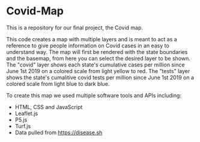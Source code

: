 # Covid-Map

This is a repository for our final project, the Covid map.

This code creates a map with multiple layers and is meant to act as a reference to give people information on Covid cases in an easy to understand way.
The map will first be rendered with the state boundaries and the basemap, from here you can select the desired layer to be shown.
The "covid" layer shows each state's cumulative cases per million since June 1st 2019 on a colored scale from light yellow to red.
The "tests" layer shows the state's cumalitive covid tests per million since June 1st 2019 on a colored scale from light blue to dark blue.

To create this map we used multiple software tools and APIs including:
- HTML, CSS and JavaScript
- Leaflet.js
- P5.js
- Turf.js
- Data pulled from https://disease.sh
